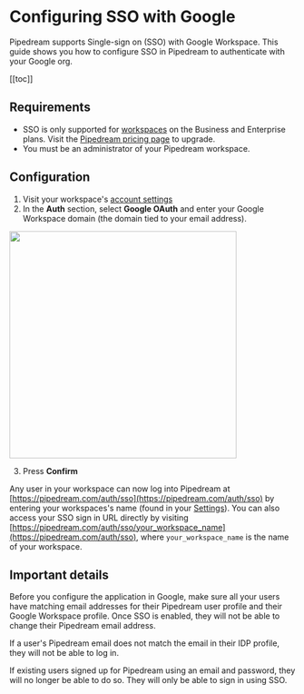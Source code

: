 # Configuring SSO with Google

Pipedream supports Single-sign on (SSO) with Google Workspace. This guide shows you how to configure SSO in Pipedream to authenticate with your Google org.

[[toc]]

## Requirements

- SSO is only supported for [workspaces](/workspaces/) on the Business and Enterprise plans. Visit the [Pipedream pricing page](https://pipedream.com/pricing) to upgrade.
- You must be an administrator of your Pipedream workspace.

## Configuration

1. Visit your workspace's [account settings](https://pipedream.com/settings/account)
2. In the **Auth** section, select **Google OAuth** and enter your Google Workspace domain (the domain tied to your email address).

<div>
<img src="https://res.cloudinary.com/pipedreamin/image/upload/v1675659743/docs/Screen_Shot_2023-02-05_at_9.01.55_PM_kr6h8o.png" width="400px">
</div>

3. Press **Confirm**

Any user in your workspace can now log into Pipedream at [https://pipedream.com/auth/sso](https://pipedream.com/auth/sso) by entering your workspaces's name (found in your [Settings](https://pipedream.com/settings/account)). You can also access your SSO sign in URL directly by visiting [https://pipedream.com/auth/sso/your_workspace_name](https://pipedream.com/auth/sso), where `your_workspace_name` is the name of your workspace.

## Important details

Before you configure the application in Google, make sure all your users have matching email addresses for their Pipedream user profile and their Google Workspace profile. Once SSO is enabled, they will not be able to change their Pipedream email address.

If a user's Pipedream email does not match the email in their IDP profile, they will not be able to log in.

If existing users signed up for Pipedream using an email and password, they will no longer be able to do so. They will only be able to sign in using SSO.
